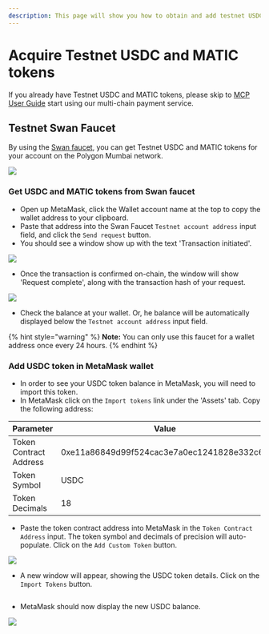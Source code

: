 ```yaml
---
description: This page will show you how to obtain and add testnet USDC to MetaMask.
---
```


# Acquire Testnet USDC and MATIC tokens

If you already have Testnet USDC and MATIC tokens, please skip to [MCP User Guide](../../multi-chain-storage/mcp-user-guide/) start using our multi-chain payment service.

## Testnet Swan Faucet <a href="#testnet-link-faucet" id="testnet-link-faucet"></a>

By using the [Swan faucet](https://calibration-faucet.filswan.com), you can get Testnet USDC and MATIC tokens for your account on the Polygon Mumbai network.&#x20;

![](<../../.gitbook/assets/image (47).png>)

### Get USDC and MATIC tokens from Swan faucet

* Open up MetaMask, click the Wallet account name at the top to copy the wallet address to your clipboard.
* Paste that address into the Swan Faucet `Testnet account address` input field, and click the `Send request` button.
* You should see a window show up with the text 'Transaction initiated'.

![](<../../.gitbook/assets/image (39).png>)

* Once the transaction is confirmed on-chain, the window will show 'Request complete', along with the transaction hash of your request.

![](<../../.gitbook/assets/image (42) (1).png>)

* Check the balance at your wallet. Or, he balance will be automatically displayed below the `Testnet account address` input field.

{% hint style="warning" %}
**Note:** You can only use this faucet for a wallet address once every 24 hours.
{% endhint %}

### Add USDC token in MetaMask wallet

* In order to see your USDC token balance in MetaMask, you will need to import this token.
* In MetaMask click on the `Import tokens` link under the 'Assets' tab. Copy the following address:

| Parameter              | Value                                      |
| ---------------------- | ------------------------------------------ |
| Token Contract Address | 0xe11a86849d99f524cac3e7a0ec1241828e332c62 |
| Token Symbol           | USDC                                       |
| Token Decimals         | 18                                         |

* Paste the token contract address into MetaMask in the `Token Contract Address` input. The token symbol and decimals of precision will auto-populate. Click on the `Add Custom Token` button.

&#x20;                                           ![](<../../.gitbook/assets/image (39) (1).png>)

* A new window will appear, showing the USDC token details. Click on the `Import Tokens` button.

&#x20;                                           <img src="../../.gitbook/assets/image (28) (1).png" alt="" data-size="original">

* MetaMask should now display the new USDC balance.

&#x20;                                           ![](<../../.gitbook/assets/image (35) (1) (1).png>)
